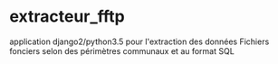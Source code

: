 # extracteur_fftp
application django2/python3.5 pour l'extraction des données Fichiers fonciers selon des périmètres communaux et au format SQL
